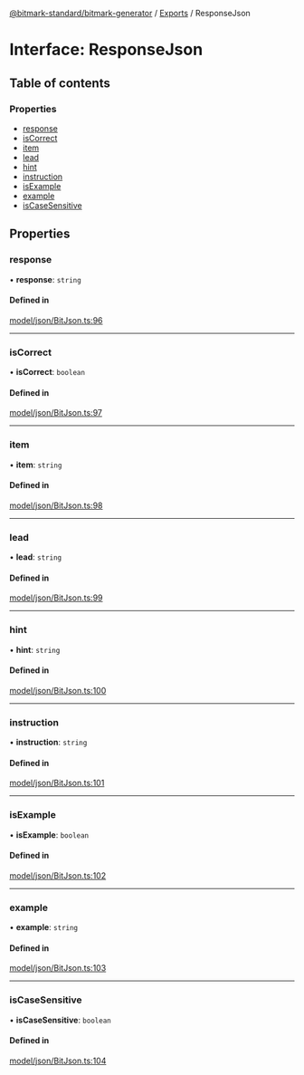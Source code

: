 [@bitmark-standard/bitmark-generator](../API.md) / [Exports](../modules.md) / ResponseJson

# Interface: ResponseJson

## Table of contents

### Properties

- [response](ResponseJson.md#response)
- [isCorrect](ResponseJson.md#isCorrect)
- [item](ResponseJson.md#item)
- [lead](ResponseJson.md#lead)
- [hint](ResponseJson.md#hint)
- [instruction](ResponseJson.md#instruction)
- [isExample](ResponseJson.md#isExample)
- [example](ResponseJson.md#example)
- [isCaseSensitive](ResponseJson.md#isCaseSensitive)

## Properties

### response

• **response**: `string`

#### Defined in

[model/json/BitJson.ts:96](https://github.com/getMoreBrain/bitmark-generator/blob/de39d9c/src/model/json/BitJson.ts#L96)

___

### isCorrect

• **isCorrect**: `boolean`

#### Defined in

[model/json/BitJson.ts:97](https://github.com/getMoreBrain/bitmark-generator/blob/de39d9c/src/model/json/BitJson.ts#L97)

___

### item

• **item**: `string`

#### Defined in

[model/json/BitJson.ts:98](https://github.com/getMoreBrain/bitmark-generator/blob/de39d9c/src/model/json/BitJson.ts#L98)

___

### lead

• **lead**: `string`

#### Defined in

[model/json/BitJson.ts:99](https://github.com/getMoreBrain/bitmark-generator/blob/de39d9c/src/model/json/BitJson.ts#L99)

___

### hint

• **hint**: `string`

#### Defined in

[model/json/BitJson.ts:100](https://github.com/getMoreBrain/bitmark-generator/blob/de39d9c/src/model/json/BitJson.ts#L100)

___

### instruction

• **instruction**: `string`

#### Defined in

[model/json/BitJson.ts:101](https://github.com/getMoreBrain/bitmark-generator/blob/de39d9c/src/model/json/BitJson.ts#L101)

___

### isExample

• **isExample**: `boolean`

#### Defined in

[model/json/BitJson.ts:102](https://github.com/getMoreBrain/bitmark-generator/blob/de39d9c/src/model/json/BitJson.ts#L102)

___

### example

• **example**: `string`

#### Defined in

[model/json/BitJson.ts:103](https://github.com/getMoreBrain/bitmark-generator/blob/de39d9c/src/model/json/BitJson.ts#L103)

___

### isCaseSensitive

• **isCaseSensitive**: `boolean`

#### Defined in

[model/json/BitJson.ts:104](https://github.com/getMoreBrain/bitmark-generator/blob/de39d9c/src/model/json/BitJson.ts#L104)
